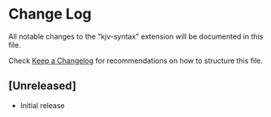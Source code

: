 # Change Log

All notable changes to the "kjv-syntax" extension will be documented in this file.

Check [Keep a Changelog](http://keepachangelog.com/) for recommendations on how to structure this file.

## [Unreleased]

- Initial release